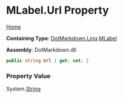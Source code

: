 # MLabel\.Url Property

[Home](../../../../README.md)

**Containing Type**: [DotMarkdown.Linq](../../README.md)\.[MLabel](../README.md)

**Assembly**: DotMarkdown\.dll

```csharp
public string Url { get; set; }
```

### Property Value

System\.[String](https://docs.microsoft.com/en-us/dotnet/api/system.string)

